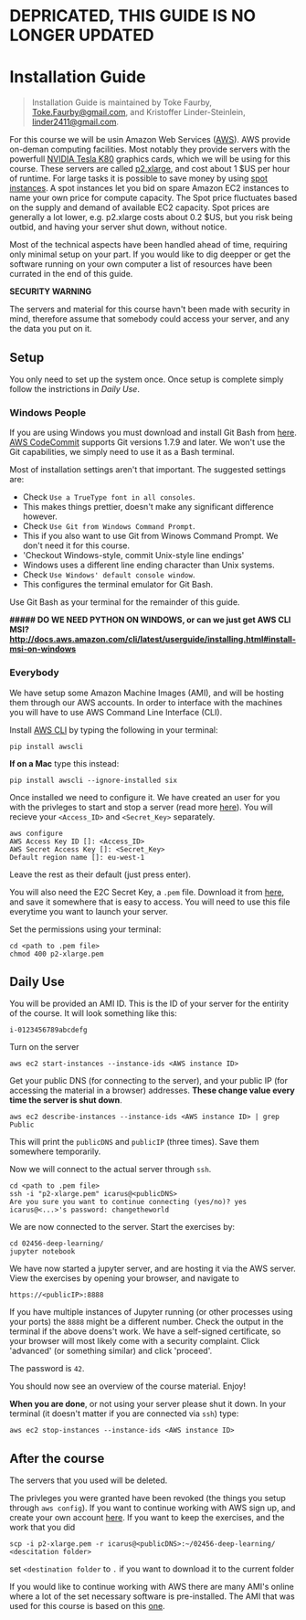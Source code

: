 # DEPRICATED, THIS GUIDE IS NO LONGER UPDATED

# Installation Guide
> Installation Guide is maintained by Toke Faurby, [Toke.Faurby@gmail.com](mailto:toke.faurby@gmail.com), and Kristoffer Linder-Steinlein, [linder2411@gmail.com](mailto:linder2411@gmail.com).

For this course we will be usin Amazon Web Services ([AWS](https://aws.amazon.com/products/)). AWS provide on-deman computing facilities. Most notably they provide servers with the powerfull [NVIDIA Tesla K80](http://www.nvidia.com/object/tesla-k80.html) graphics cards, which we will be using for this course. These servers are called [p2.xlarge](https://aws.amazon.com/ec2/instance-types/p2/), and cost about 1 $US per hour of runtime. For large tasks it is possible to save money by using [spot instances](https://aws.amazon.com/ec2/spot/pricing/). A spot instances let you bid on spare Amazon EC2 instances to name your own price for compute capacity. The Spot price fluctuates based on the supply and demand of available EC2 capacity. Spot prices are generally a lot lower, e.g. p2.xlarge costs about 0.2 $US, but you risk being outbid, and having your server shut down, without notice.


Most of the technical aspects have been handled ahead of time, requiring only minimal setup on your part. If you would like to dig deepper or get the software running on your own computer a list of resources have been currated in the end of this guide.


**SECURITY WARNING**

The servers and material for this course havn't been made with security in mind, therefore assume that somebody could access your server, and any the data you put on it.


## Setup

You only need to set up the system once. Once setup is complete simply follow the instrictions in *Daily Use*.

### Windows People
If you are using Windows you must download and install Git Bash from [here](https://git-scm.com/downloads). [AWS CodeCommit](http://docs.aws.amazon.com/codecommit/latest/userguide/setting-up-https-windows.html#setting-up-https-windows-install-git) supports Git versions 1.7.9 and later. We won't use the Git capabilities, we simply need to use it as a Bash terminal. 

Most of installation settings aren't that important. The suggested settings are:
* Check `Use a TrueType font in all consoles`. 
 * This makes things prettier, doesn't make any significant difference however.
* Check `Use Git from Windows Command Prompt`.
 * This if you also want to use Git from Winows Command Prompt. We don't need it for this course.
* 'Checkout Windows-style, commit Unix-style line endings'
 * Windows uses a different line ending character than Unix systems.
* Check `Use Windows' default console window`.
 * This configures the terminal emulator for Git Bash.

Use Git Bash as your terminal for the remainder of this guide.

**##### DO WE NEED PYTHON ON WINDOWS, or can we just get AWS CLI MSI? http://docs.aws.amazon.com/cli/latest/userguide/installing.html#install-msi-on-windows**


### Everybody

We have setup some Amazon Machine Images (AMI), and will be hosting them through our AWS accounts. In order to interface with the machines you will have to use AWS Command Line Interface (CLI).


Install [AWS CLI](http://docs.aws.amazon.com/cli/latest/userguide/installing.html) by typing the following in your terminal:

    pip install awscli

**If on a Mac** type this instead:

    pip install awscli --ignore-installed six


Once installed we need to configure it. We have created an user for you with the privleges to start and stop a server (read more [here](http://docs.aws.amazon.com/AWSSimpleQueueService/latest/SQSGettingStartedGuide/AWSCredentials.html)). You will recieve your `<Access_ID>` and `<Secret_Key>` separately.

    aws configure
    AWS Access Key ID []: <Access_ID>
    AWS Secret Access Key []: <Secret_Key>
    Default region name []: eu-west-1

Leave the rest as their default (just press enter).

You will also need the E2C Secret Key, a `.pem` file. Download it from [here](https://www.dropbox.com/s/1lht13gtyhqaryb/p2-xlarge.pem?dl=0), and save it somewhere that is easy to access. You will need to use this file everytime you want to launch your server.

Set the permissions using your terminal:

    cd <path to .pem file>
    chmod 400 p2-xlarge.pem


## Daily Use

You will be provided an AMI ID. This is the ID of your server for the entirity of the course. It will look something like this:

    i-0123456789abcdefg

Turn on the server

    aws ec2 start-instances --instance-ids <AWS instance ID>

Get your public DNS (for connecting to the server), and your public IP (for accessing the material in a browser) addresses. **These change value every time the server is shut down**.

    aws ec2 describe-instances --instance-ids <AWS instance ID> | grep Public

This will print the `publicDNS` and `publicIP` (three times). Save them somewhere temporarily.

Now we will connect to the actual server through `ssh`.

    cd <path to .pem file>
    ssh -i "p2-xlarge.pem" icarus@<publicDNS>
    Are you sure you want to continue connecting (yes/no)? yes
    icarus@<...>'s password: changetheworld
    
We are now connected to the server. Start the exercises by:

    cd 02456-deep-learning/
    jupyter notebook

We have now started a jupyter server, and are hosting it via the AWS server. View the exercises by opening your browser, and navigate to

    https://<publicIP>:8888

If you have multiple instances of Jupyter running (or other processes using your ports) the `8888` might be a different number. Check the output in the terminal if the above doens't work.
We have a self-signed certificate, so your browser will most likely come with a security complaint. Click 'advanced' (or something similar) and click 'proceed'.

The password is `42`.

You should now see an overview of the course material. Enjoy!


**When you are done**, or not using your server please shut it down. In your terminal (it doesn't matter if you are connected via `ssh`) type:

    aws ec2 stop-instances --instance-ids <AWS instance ID>



## After the course

The servers that you used will be deleted.


The privleges you were granted have been revoked (the things you setup through `aws config`). If you want to continue working with AWS sign up, and create your own account [here](https://aws.amazon.com/). If you want to keep the exercises, and the work that you did 

    scp -i p2-xlarge.pem -r icarus@<publicDNS>:~/02456-deep-learning/ <descitation folder>

set `<destination folder` to `.` if you want to download it to the current folder

If you would like to continue working with AWS there are many AMI's online where a lot of the set necessary software is pre-installed. The AMI that was used for this course is based on this [one](https://github.com/Miej/GoDeeper).



